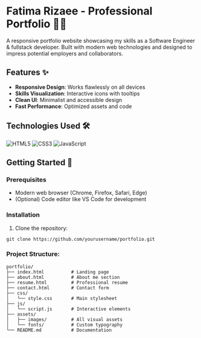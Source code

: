 # Fatima Rizaee - Professional Portfolio 👩‍💻

A responsive portfolio website showcasing my skills as a Software Engineer & fullstack developer. Built with modern web technologies and designed to impress potential employers and collaborators.

## Features ✨

- **Responsive Design**: Works flawlessly on all devices
- **Skills Visualization**: Interactive icons with tooltips
- **Clean UI**: Minimalist and accessible design
- **Fast Performance**: Optimized assets and code

## Technologies Used 🛠️

![HTML5](https://img.shields.io/badge/HTML5-E34F26?style=for-the-badge&logo=html5&logoColor=white)
![CSS3](https://img.shields.io/badge/CSS3-1572B6?style=for-the-badge&logo=css3&logoColor=white)
![JavaScript](https://img.shields.io/badge/JavaScript-F7DF1E?style=for-the-badge&logo=javascript&logoColor=black)

## Getting Started 🚀

### Prerequisites

- Modern web browser (Chrome, Firefox, Safari, Edge)
- (Optional) Code editor like VS Code for development

### Installation

1. Clone the repository:
```
git clone https://github.com/yourusername/portfolio.git
```

### Project Structure:
```
portfolio/
├── index.html          # Landing page
├── about.html          # About me section
├── resume.html         # Professional resume
├── contact.html        # Contact form
├── css/
│   └── style.css       # Main stylesheet
├── js/
│   └── script.js       # Interactive elements
├── assets/
│   ├── images/         # All visual assets
│   └── fonts/          # Custom typography
└── README.md           # Documentation
```

